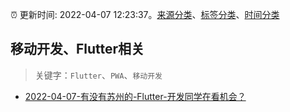 :alarm_clock: 更新时间: 2022-04-07 12:23:37。[来源分类](../README.md)、[标签分类](../TAGS.md)、[时间分类](../TIMELINE.md)

## 移动开发、Flutter相关


> 关键字：`Flutter`、`PWA`、`移动开发`



- [2022-04-07-有没有苏州的-Flutter-开发同学在看机会？](https://www.v2ex.com/t/845538) 